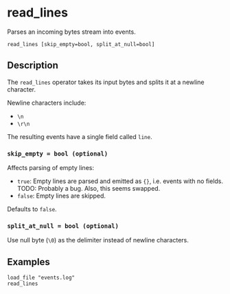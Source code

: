 # read_lines

Parses an incoming bytes stream into events.

```tql
read_lines [skip_empty=bool, split_at_null=bool]
```

## Description

The `read_lines` operator takes its input bytes and splits it at a newline character.

Newline characters include:

- `\n`
- `\r\n`

The resulting events have a single field called `line`.

### `skip_empty = bool (optional)`

Affects parsing of empty lines:
- `true`: Empty lines are parsed and emitted as `{}`, i.e. events with no
fields. TODO: Probably a bug. Also, this seems swapped.
- `false`: Empty lines are skipped.

Defaults to `false`.

### `split_at_null = bool (optional)`

Use null byte (`\0`) as the delimiter instead of newline characters.

## Examples

```tql
load_file "events.log"
read_lines
```
